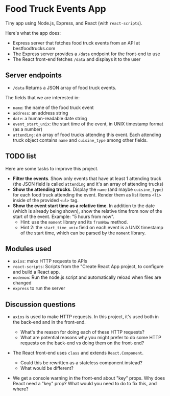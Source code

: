 # Food Truck Events App

Tiny app using Node.js, Express, and React (with `react-scripts`).

Here's what the app does:

- Express server that fetches food truck events from an API at bestfoodtrucks.com
- The Express server provides a `/data` endpoint for the front-end to use
- The React front-end fetches `/data` and displays it to the user

## Server endpoints

- `/data` Returns a JSON array of food truck events.

The fields that we are interested in:

- `name`: the name of the food truck event
- `address`: an address string
- `date`: a human-readable date string
- `event_start_unix`: the start time of the event, in UNIX timestamp format (as a number)
- `attending`: an array of food trucks attending this event. Each attending truck object contains `name` and `cuisine_type` among other fields.

## TODO list

Here are some tasks to improve this project.

- **Filter the events**. Show only events that have at least 1 attending truck (the JSON field is called `attending` and it's an array of attending trucks)
- **Show the attending trucks**. Display the `name` (and maybe `cuisine_type`) for each food truck attending the event. Render them as list items `<li>` inside of the provided `<ul>` tag.
- **Show the event start time as a relative time**. In addition to the date (which is already being shown), show the relative time from now of the start of the event. Example: "5 hours from now".
    - Hint: use the `moment` library and its `fromNow` method.
    - Hint 2: the `start_time_unix` field on each event is a UNIX timestamp of the start time, which can be parsed by the `moment` library.

## Modules used

- `axios`: make HTTP requests to APIs
- `react-scripts`: Scripts from the "Create React App project, to configure and build a React app.
- `nodemon`: Run the node.js script and automatically reload when files are changed
- `express` to run the server

## Discussion questions

- `axios` is used to make HTTP requests. In this project, it's used both in the back-end and in the front-end.
    - What's the reason for doing each of these HTTP requests?
    - What are potential reasons why you might prefer to do some HTTP requests on the back-end vs doing them on the front-end?

- The React front-end uses `class` and extends `React.Component`.
    - Could this be rewritten as a stateless component instead?
    - What would be different?

- We get a console warning in the front-end about "key" props. Why does React need a "key" prop? What would you need to do to fix this, and where?
